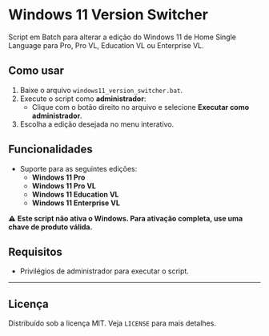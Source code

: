 # Windows 11 Version Switcher

Script em Batch para alterar a edição do Windows 11 de Home Single Language para Pro, Pro VL, Education VL ou Enterprise VL.

## Como usar

1. Baixe o arquivo `windows11_version_switcher.bat`.
2. Execute o script como **administrador**:
   - Clique com o botão direito no arquivo e selecione **Executar como administrador**.
3. Escolha a edição desejada no menu interativo.

## Funcionalidades

- Suporte para as seguintes edições:
  - **Windows 11 Pro**
  - **Windows 11 Pro VL**
  - **Windows 11 Education VL**
  - **Windows 11 Enterprise VL**

⚠️ **Este script não ativa o Windows. Para ativação completa, use uma chave de produto válida.**

## Requisitos


- Privilégios de administrador para executar o script.

---

## Licença

Distribuído sob a licença MIT. Veja `LICENSE` para mais detalhes.
